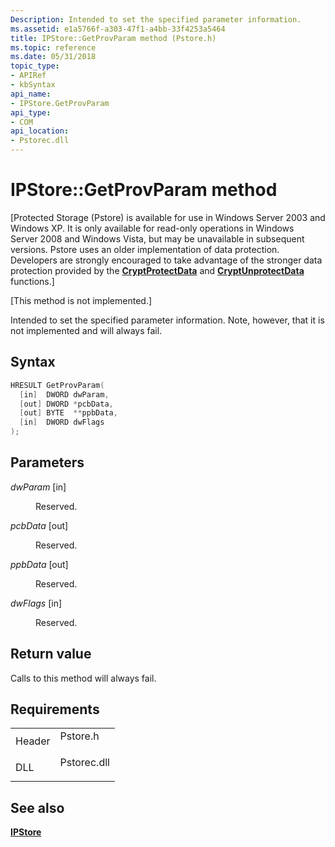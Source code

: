 ```yaml
---
Description: Intended to set the specified parameter information.
ms.assetid: e1a5766f-a303-47f1-a4bb-33f4253a5464
title: IPStore::GetProvParam method (Pstore.h)
ms.topic: reference
ms.date: 05/31/2018
topic_type: 
- APIRef
- kbSyntax
api_name: 
- IPStore.GetProvParam
api_type: 
- COM
api_location: 
- Pstorec.dll
---
```


# IPStore::GetProvParam method

\[Protected Storage (Pstore) is available for use in Windows Server 2003 and Windows XP. It is only available for read-only operations in Windows Server 2008 and Windows Vista, but may be unavailable in subsequent versions. Pstore uses an older implementation of data protection. Developers are strongly encouraged to take advantage of the stronger data protection provided by the [**CryptProtectData**](https://msdn.microsoft.com/library/Aa380261(v=VS.85).aspx) and [**CryptUnprotectData**](https://msdn.microsoft.com/library/Aa380882(v=VS.85).aspx) functions.\]

\[This method is not implemented.\]

Intended to set the specified parameter information. Note, however, that it is not implemented and will always fail.

## Syntax


```C++
HRESULT GetProvParam(
  [in]  DWORD dwParam,
  [out] DWORD *pcbData,
  [out] BYTE  **ppbData,
  [in]  DWORD dwFlags
);
```



## Parameters

<dl> <dt>

*dwParam* \[in\]
</dt> <dd>

Reserved.

</dd> <dt>

*pcbData* \[out\]
</dt> <dd>

Reserved.

</dd> <dt>

*ppbData* \[out\]
</dt> <dd>

Reserved.

</dd> <dt>

*dwFlags* \[in\]
</dt> <dd>

Reserved.

</dd> </dl>

## Return value

Calls to this method will always fail.

## Requirements



|                   |                                                                                        |
|-------------------|----------------------------------------------------------------------------------------|
| Header<br/> | <dl> <dt>Pstore.h</dt> </dl>    |
| DLL<br/>    | <dl> <dt>Pstorec.dll</dt> </dl> |



## See also

<dl> <dt>

[**IPStore**](ipstore.md)
</dt> </dl>

 

 




